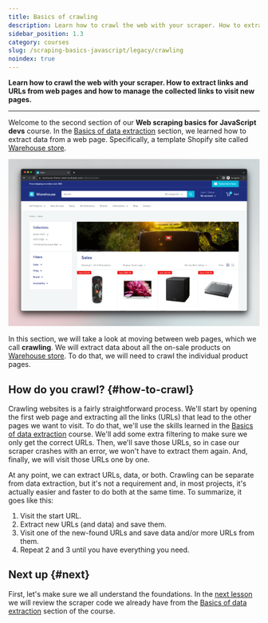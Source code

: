 ```yaml
---
title: Basics of crawling
description: Learn how to crawl the web with your scraper. How to extract links and URLs from web pages and how to manage the collected links to visit new pages.
sidebar_position: 1.3
category: courses
slug: /scraping-basics-javascript/legacy/crawling
noindex: true
---
```


**Learn how to crawl the web with your scraper. How to extract links and URLs from web pages and how to manage the collected links to visit new pages.**

---

Welcome to the second section of our **Web scraping basics for JavaScript devs** course. In the [Basics of data extraction](../data_extraction/index.md) section, we learned how to extract data from a web page. Specifically, a template Shopify site called [Warehouse store](https://warehouse-theme-metal.myshopify.com/).

![on-sale category of Warehouse store](./images/warehouse-store.png)

In this section, we will take a look at moving between web pages, which we call **crawling**. We will extract data about all the on-sale products on [Warehouse store](https://warehouse-theme-metal.myshopify.com/collections/sales). To do that, we will need to crawl the individual product pages.

## How do you crawl? {#how-to-crawl}

Crawling websites is a fairly straightforward process. We'll start by opening the first web page and extracting all the links (URLs) that lead to the other pages we want to visit. To do that, we'll use the skills learned in the [Basics of data extraction](../data_extraction/index.md) course. We'll add some extra filtering to make sure we only get the correct URLs. Then, we'll save those URLs, so in case our scraper crashes with an error, we won't have to extract them again. And, finally, we will visit those URLs one by one.

At any point, we can extract URLs, data, or both. Crawling can be separate from data extraction, but it's not a requirement and, in most projects, it's actually easier and faster to do both at the same time. To summarize, it goes like this:

1. Visit the start URL.
2. Extract new URLs (and data) and save them.
3. Visit one of the new-found URLs and save data and/or more URLs from them.
4. Repeat 2 and 3 until you have everything you need.

## Next up {#next}

First, let's make sure we all understand the foundations. In the [next lesson](./recap_extraction_basics.md) we will review the scraper code we already have from the [Basics of data extraction](../data_extraction/index.md) section of the course.
